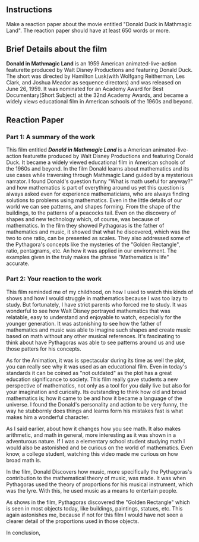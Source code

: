 ## Instructions
Make a reaction paper about the movie entitled "Donald Duck in Mathmagic Land". The reaction paper should have at least 650 words or more.

## Brief Details about the film
**Donald in Mathmagic Land** is an 1959 American animated-live-action featurette produced by Walt Disney Productions and featuring Donald Duck. The short was directed by Hamilton Lusk(with Wolfgang Reitherman, Les Clark, and Joshua Meador as sequence directors) and was released on June 26, 1959. It was nominated for an Academy Award for Best Documentary(Short Subject) at the 32nd Academy Awards, and became a widely views educational film in American schools of the 1960s and beyond.

## Reaction Paper

### Part 1: A summary of the work
This film entitled **_Donald in Mathmagic Land_** is a American animated-live-action featurette produced by Walt Disney Productions and featuring Donald Duck. It became a widely viewed educational film in American schools of the 1960s and beyond. In the film Donald learns about mathematics and its use cases while traversing through Mathmagic Land guided by a mysterious narrator. I found Donald's question funny "What is math useful for anyway?" and how mathematics is part of everything around us yet this question is always asked even for experience mathematicians, who are always finding solutions to problems using mathematics. Even in the little details of our world we can see patterns, and shapes forming. From the shape of the buildings, to the patterns of a peacocks tail. Even on the discovery of shapes and new technology which, of course, was because of mathematics. In the film they showed Pythagoras is the father of mathematics and music, it showed that what he discovered, which was the two to one ratio, can be presented as scales. They also addressed some of the Pythagora's concepts like the mysteries of the "Golden Rectangle", ratio, pentagrams, etc. An how it was applied in our environment. The examples given in the truly makes the phrase "Mathematics is life" accurate. 

### Part 2: Your reaction to the work
This film reminded me of my childhood, on how I used to watch this kinds of shows and how I would struggle in mathematics because I was too lazy to study. But fortunately, I have strict parents who forced me to study.  It was wonderful to see how Walt Disney portrayed mathematics that was relatable, easy to understand and enjoyable to watch, especially for the younger generation. It was astonishing to see how the father of mathematics and music was able to imagine such shapes and create music based on math without any other musical references. It's fascinating to think about have Pythagoras was able to see patterns around us and use those patters for his concepts. 

As for the Animation, it was is spectacular during its time as well the plot, you can really see why it was used as an educational film. Even in today's standards it can be coined as "not outdated" as the plot has a great education significance to society. This film really gave students a new perspective of mathematics, not only as a tool for you daily live but also for your imagination and curiosity. Its outstanding to think how old and broad mathematics is; how it came to be and how it became a language of the universe. I found the Donald's personality and action to be very funny, the way he stubbornly does things and learns form his mistakes fast is what makes him a wonderful character.

As I said earlier, about how it changes how you see math. It also makes arithmetic, and math in general, more interesting as it was shown in a adventurous nature. If I was a elementary school student studying math I would also be astonished and be curious on the world of mathematics. Even know, a college student, watching this video made me curious on how broad math is. 

In the film, Donald Discovers how music, more specifically the Pythagoras's contribution to the mathematical theory of music, was made. It was when Pythagoras used the theory of proportions for his musical instrument, which was the lyre. With this, he used music as a means to entertain people. 

As shows in the film, Pythagoras discovered the "Golden Rectangle" which is seen in most objects today, like buildings, paintings, statues, etc. This again astonishes me, because if not for this film I would have not seen a clearer detail of the proportions used in those objects.  

In conclusion, 
